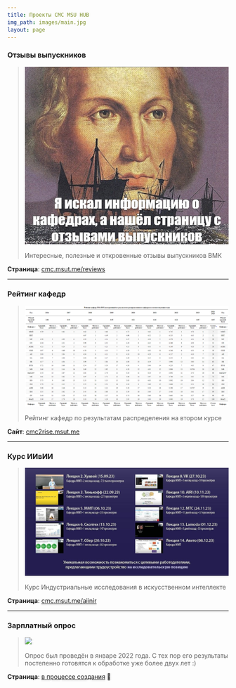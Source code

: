 ```yaml
---
title: Проекты CMC MSU HUB
img_path: images/main.jpg
layout: page
---
```


### Отзывы выпускников

> ![](images/reviews_preview.jpg)
>
> Интересные, полезные и откровенные отзывы выпускников ВМК

**Страница**: [cmc.msut.me/reviews](/reviews)

---

### Рейтинг кафедр

> ![](images/cmc2rise.png)
>
> Рейтинг кафедр по результатам распределения на втором курсе

**Сайт**: [cmc2rise.msut.me](https://cmc2rise.msut.me)

---

### Курс ИИвИИ

> ![](aiinir/23_all.jpg)
>
> Курс Индустриальные исследования в искусственном интеллекте

**Страница**: [cmc.msut.me/aiinir](/aiinir)

---

### Зарплатный опрос

> ![](https://i.imgur.com/9Xq0Yhg.jpeg)
>
> Опрос был проведён в январе 2022 года. С тех пор его результаты постепенно готовятся к обработке уже более двух лет :)

**Страница**: [в процессе создания](/#salary) 🔄